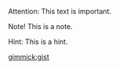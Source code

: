 Attention: This text is important.

Note! This is a note.

Hint: This is a hint.

[gimmick:gist](4c3062a)
